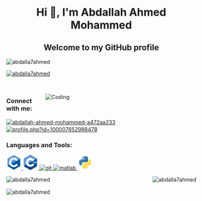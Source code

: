 <h1 align="center">Hi 👋, I'm Abdallah Ahmed Mohammed</h1>
<h2 align="center">Welcome to my GitHub profile</h3>

<p align="left"> <img src="https://komarev.com/ghpvc/?username=abdalla7ahmed&label=Profile%20views&color=0e75b6&style=flat" alt="abdalla7ahmed" /> </p>

<p align="left"> <a href="https://github.com/ryo-ma/github-profile-trophy"><img src="https://github-profile-trophy.vercel.app/?username=abdalla7ahmed" alt="abdalla7ahmed" /></a> </p>

<p align="left"> <a href="https://twitter.com/" target="blank"><img src="https://img.shields.io/twitter/follow/?logo=twitter&style=for-the-badge" alt="" /></a> </p>
<img align="right" alt="Coding" width="400" src="https://media.tenor.com/NOYF3f82b_gAAAAC/programmer.gif">


<h3 align="left">Connect with me:</h3>
<p align="left">
<a href="https://linkedin.com/in/abdallah-ahmed-mohammed-a472aa233" target="blank"><img align="center" src="https://raw.githubusercontent.com/rahuldkjain/github-profile-readme-generator/master/src/images/icons/Social/linked-in-alt.svg" alt="abdallah-ahmed-mohammed-a472aa233" height="30" width="40" /></a>
<a href="https://fb.com/profile.php?id=100007652988478" target="blank"><img align="center" src="https://raw.githubusercontent.com/rahuldkjain/github-profile-readme-generator/master/src/images/icons/Social/facebook.svg" alt="profile.php?id=100007652988478" height="30" width="40" /></a>
</p>
<h3 align="left">Languages and Tools:</h3>
<p align="left"> <a href="https://www.cprogramming.com/" target="_blank" rel="noreferrer"> <img src="https://raw.githubusercontent.com/devicons/devicon/master/icons/c/c-original.svg" alt="c" width="40" height="40"/> </a> <a href="https://www.w3schools.com/cpp/" target="_blank" rel="noreferrer"> <img src="https://raw.githubusercontent.com/devicons/devicon/master/icons/cplusplus/cplusplus-original.svg" alt="cplusplus" width="40" height="40"/> </a> <a href="https://git-scm.com/" target="_blank" rel="noreferrer"> <img src="https://www.vectorlogo.zone/logos/git-scm/git-scm-icon.svg" alt="git" width="40" height="40"/> </a> <a href="https://www.mathworks.com/" target="_blank" rel="noreferrer"> <img src="https://upload.wikimedia.org/wikipedia/commons/2/21/Matlab_Logo.png" alt="matlab" width="40" height="40"/> </a> <a href="https://www.python.org" target="_blank" rel="noreferrer"> <img src="https://raw.githubusercontent.com/devicons/devicon/master/icons/python/python-original.svg" alt="python" width="40" height="40"/> </a> </p>

<p><img align="left" src="https://github-readme-stats.vercel.app/api/top-langs?username=abdalla7ahmed&show_icons=true&locale=en&layout=compact" alt="abdalla7ahmed" /></p>

<p>&nbsp;<img align="right" src="https://github-readme-stats.vercel.app/api?username=abdalla7ahmed&show_icons=true&locale=en" alt="abdalla7ahmed" /></p>

<p><img align="center" src="https://github-readme-streak-stats.herokuapp.com/?user=abdalla7ahmed&" alt="abdalla7ahmed" /></p>
